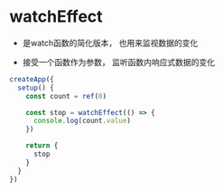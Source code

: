 # watchEffect

* 是watch函数的简化版本， 也用来监视数据的变化

* 接受一个函数作为参数， 监听函数内响应式数据的变化

```js
createApp({
  setup() {
    const count = ref(0)

    const stop = watchEffect(() => {
      console.log(count.value)
    })

    return {
      stop
    }
  }
})
```